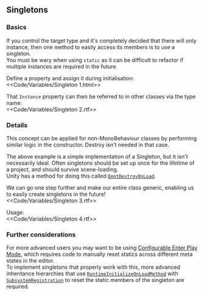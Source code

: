 ## Singletons
### Basics
If you control the target type and it's completely decided that there will only instance, then one method to easily access its members is to use a singleton.  
You must be wary when using `static` as it can be difficult to refactor if multiple instances are required in the future.  

Define a property and assign it during initialisation:  
<<Code/Variables/Singleton 1.html>>

That `Instance` property can then be referred to in other classes via the type name:  
<<Code/Variables/Singleton 2.rtf>>

### Details
This concept can be applied for non-MonoBehaviour classes by performing similar logic in the constructor. Destroy isn't needed in that case.

The above example is a simple implementation of a Singleton, but it isn't necessarily ideal. Often singletons should be set up once for the lifetime of a project, and should survive scene-loading.  
Unity has a method for doing this called [`DontDestroyOnLoad`](https://docs.unity3d.com/ScriptReference/Object.DontDestroyOnLoad.html).  

We can go one step further and make our entire class generic, enabling us to easily create singletons in the future!  
<<Code/Variables/Singleton 3.rtf>>

Usage:  
<<Code/Variables/Singleton 4.rtf>>

### Further considerations
For more advanced users you may want to be using [Configurable Enter Play Mode](https://docs.unity3d.com/2019.3/Documentation/Manual/ConfigurableEnterPlayMode.html), which requires code to manually reset statics across different meta states in the editor.  
To implement singletons that properly work with this, more advanced inheritance hierarchies that use [`RuntimeInitializeOnLoadMethod`](https://docs.unity3d.com/ScriptReference/RuntimeInitializeOnLoadMethodAttribute.html) with [`SubsystemRegistration`](https://docs.unity3d.com/ScriptReference/RuntimeInitializeLoadType.SubsystemRegistration.html) to reset the static members of the singleton are required.